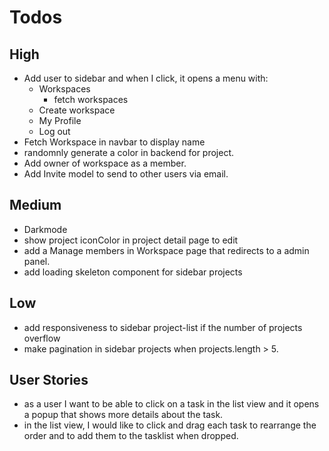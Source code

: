 # Todos

## High

- Add user to sidebar and when I click, it opens a menu with:
  - Workspaces
    - fetch workspaces
  - Create workspace
  - My Profile
  - Log out
- Fetch Workspace in navbar to display name
- randomnly generate a color in backend for project.
- Add owner of workspace as a member.
- Add Invite model to send to other users via email.

## Medium

- Darkmode
- show project iconColor in project detail page to edit
- add a Manage members in Workspace page that redirects to a admin panel.
- add loading skeleton component for sidebar projects

## Low

- add responsiveness to sidebar project-list if the number of projects overflow
- make pagination in sidebar projects when projects.length > 5.

## User Stories

- as a user I want to be able to click on a task in the list view and it opens a popup that shows more details about the task.
- in the list view, I would like to click and drag each task to rearrange the order and to add them to the tasklist when dropped.

